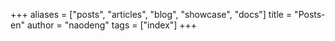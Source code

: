 +++
aliases = ["posts", "articles", "blog", "showcase", "docs"]
title = "Posts-en"
author = "naodeng"
tags = ["index"]
+++
